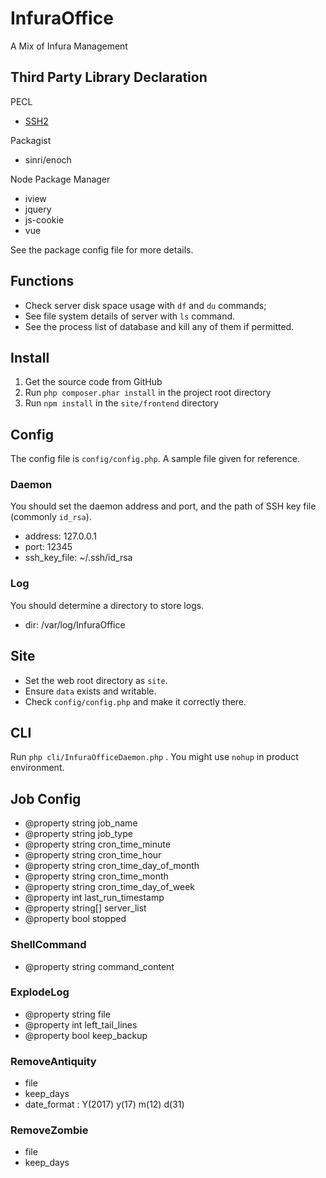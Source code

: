 # InfuraOffice
A Mix of Infura Management

## Third Party Library Declaration

PECL

* [SSH2](http://php.net/manual/en/ssh2.installation.php)

Packagist

* sinri/enoch 

Node Package Manager

* iview 
* jquery
* js-cookie 
* vue 

See the package config file for more details.

## Functions

* Check server disk space usage with `df` and `du` commands;
* See file system details of server with `ls` command.
* See the process list of database and kill any of them if permitted.

## Install

1. Get the source code from GitHub
1. Run `php composer.phar install` in the project root directory
1. Run `npm install` in the `site/frontend` directory

## Config

The config file is `config/config.php`. A sample file given for reference.

### Daemon

You should set the daemon address and port, and the path of SSH key file (commonly `id_rsa`).

* address: 127.0.0.1
* port: 12345
* ssh_key_file: ~/.ssh/id_rsa

### Log

You should determine a directory to store logs.

* dir: /var/log/InfuraOffice

## Site

* Set the web root directory as `site`.
* Ensure `data` exists and writable.
* Check `config/config.php` and make it correctly there.

## CLI

Run `php cli/InfuraOfficeDaemon.php` . You might use `nohup` in product environment.

## Job Config


 * @property string job_name
 * @property string job_type
 * @property string cron_time_minute
 * @property string cron_time_hour
 * @property string cron_time_day_of_month
 * @property string cron_time_month
 * @property string cron_time_day_of_week
 * @property int last_run_timestamp
 * @property string[] server_list
 * @property bool stopped

### ShellCommand

 * @property string command_content

### ExplodeLog

 * @property string file
 * @property int left_tail_lines
 * @property bool keep_backup

### RemoveAntiquity

* file
* keep_days
* date_format : Y(2017) y(17) m(12) d(31)

### RemoveZombie

* file
* keep_days 